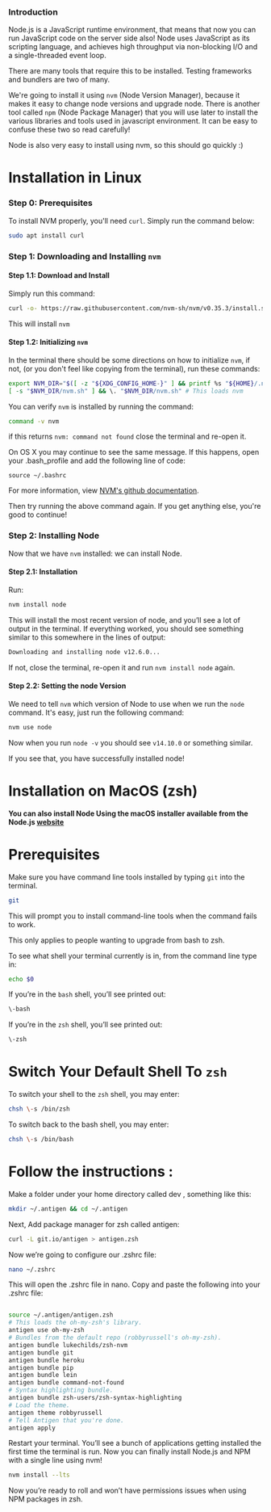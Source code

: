 ### Introduction

Node.js is a JavaScript runtime environment, that means that now you can run JavaScript code on the server side also!
Node uses JavaScript as its scripting language, and achieves high throughput via non-blocking I/O and a single-threaded event loop.

There are many tools that require this to be installed. Testing frameworks and bundlers are two of many.

We're going to install it using `nvm` (Node Version Manager), because it makes it easy to change node versions and upgrade node.  There is another tool called `npm` (Node Package Manager) that you will use later to install the various libraries and tools used in javascript environment.  It can be easy to confuse these two so read carefully!

Node is also very easy to install using nvm, so this should go quickly :)

# Installation in Linux

### Step 0: Prerequisites 
To install NVM properly, you'll need `curl`. Simply run the command below:

~~~bash
sudo apt install curl
~~~ 

### Step 1: Downloading and Installing `nvm`

#### Step 1.1: Download and Install

Simply run this command:

~~~bash
curl -o- https://raw.githubusercontent.com/nvm-sh/nvm/v0.35.3/install.sh | bash
~~~

This will install `nvm`

#### Step 1.2: Initializing `nvm`

In the terminal there should be some directions on how to initialize `nvm`, if not, (or you don't feel like copying from the terminal), run these commands:

~~~bash
export NVM_DIR="$([ -z "${XDG_CONFIG_HOME-}" ] && printf %s "${HOME}/.nvm" || printf %s "${XDG_CONFIG_HOME}/nvm")"
[ -s "$NVM_DIR/nvm.sh" ] && \. "$NVM_DIR/nvm.sh" # This loads nvm
~~~

You can verify `nvm` is installed by running the command:


~~~BASH
command -v nvm
~~~

if this returns `nvm: command not found` close the terminal and re-open it.

On OS X you may continue to see the same message. If this happens, open your .bash_profile and add the following line of code:
~~~
source ~/.bashrc
~~~
For more information, view [NVM's github documentation](https://github.com/nvm-sh/nvm#installation-and-update).

Then try running the above command again. If you get anything else, you're good to continue!

### Step 2: Installing Node

Now that we have `nvm` installed: we can install Node.

#### Step 2.1: Installation

Run:

~~~bash
nvm install node
~~~

This will install the most recent version of node, and you’ll see a lot of output in the terminal. If everything worked, you should see something similar to this somewhere in the lines of output:

~~~bash
Downloading and installing node v12.6.0...
~~~

If not, close the terminal, re-open it and run `nvm install node` again.

#### Step 2.2: Setting the node Version

We need to tell `nvm` which version of Node to use when we run the `node` command. It's easy, just run the following command:

~~~bash
nvm use node
~~~

Now when you run `node -v` you should see `v14.10.0` or something similar.

If you see that, you have successfully installed node!


# Installation on MacOS (zsh)

**You can also install Node Using the macOS installer available from the Node.js [website](https://nodejs.org/en/download/)**


# Prerequisites 

Make sure you have command line tools installed by typing `git` into the terminal.

~~~bash
git
~~~

This will prompt you to install command\-line tools when the command fails to work.

This only applies to people wanting to upgrade from bash to zsh.

To see what shell your terminal currently is in, from the command line type in:

~~~bash
echo $0
~~~

If you’re in the `bash` shell, you’ll see printed out:

~~~bash
\-bash
~~~

If you’re in the `zsh` shell, you’ll see printed out:
~~~bash
\-zsh
~~~
# Switch Your Default Shell To `zsh`

To switch your shell to the `zsh` shell, you may enter:

~~~bash
chsh \-s /bin/zsh
~~~

To switch back to the bash shell, you may enter:

~~~bash
chsh \-s /bin/bash
~~~


# Follow the instructions :

Make a folder under your home directory called dev , something like this:


~~~zsh
mkdir ~/.antigen && cd ~/.antigen
~~~

Next, Add package manager for zsh called antigen:


~~~zsh
curl -L git.io/antigen > antigen.zsh
~~~

Now we’re going to configure our .zshrc file:

~~~zsh
nano ~/.zshrc
~~~


This will open the .zshrc file in nano.
Copy and paste the following into your .zshrc file:

~~~zsh

source ~/.antigen/antigen.zsh
# This loads the oh-my-zsh's library.
antigen use oh-my-zsh
# Bundles from the default repo (robbyrussell's oh-my-zsh).
antigen bundle lukechilds/zsh-nvm
antigen bundle git
antigen bundle heroku
antigen bundle pip
antigen bundle lein
antigen bundle command-not-found
# Syntax highlighting bundle.
antigen bundle zsh-users/zsh-syntax-highlighting
# Load the theme.
antigen theme robbyrussell
# Tell Antigen that you're done.
antigen apply

~~~

Restart your terminal. You’ll see a bunch of applications getting installed the first time the terminal is run. 
Now you can finally install Node.js and NPM with a single line using nvm!

~~~zsh
nvm install --lts
~~~

Now you’re ready to roll and won’t have permissions issues when using NPM packages in zsh.




